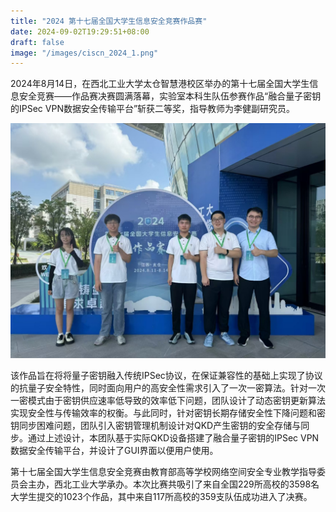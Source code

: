 ```yaml
---
title: "2024 第十七届全国大学生信息安全竞赛作品赛"
date: 2024-09-02T19:29:51+08:00
draft: false
image: "/images/ciscn_2024_1.png"
---
```


2024年8月14日，在西北工业大学太仓智慧港校区举办的第十七届全国大学生信息安全竞赛——作品赛决赛圆满落幕，实验室本科生队伍参赛作品“融合量子密钥的IPSec VPN数据安全传输平台”斩获二等奖，指导教师为李健副研究员。

<div align="center">
    <img src="/images/ciscn_2024_2.png" width="800px" />
</div>

该作品旨在将将量子密钥融入传统IPSec协议，在保证兼容性的基础上实现了协议的抗量子安全特性，同时面向用户的高安全性需求引入了一次一密算法。针对一次一密模式由于密钥供应速率低导致的效率低下问题，团队设计了动态密钥更新算法实现安全性与传输效率的权衡。与此同时，针对密钥长期存储安全性下降问题和密钥同步困难问题，团队引入密钥管理机制设计对QKD产生密钥的安全存储与同步。通过上述设计，本团队基于实际QKD设备搭建了融合量子密钥的IPSec VPN数据安全传输平台，并设计了GUI界面以便用户使用。

第十七届全国大学生信息安全竞赛由教育部高等学校网络空间安全专业教学指导委员会主办，西北工业大学承办。本次比赛共吸引了来自全国229所高校的3598名大学生提交的1023个作品，其中来自117所高校的359支队伍成功进入了决赛。